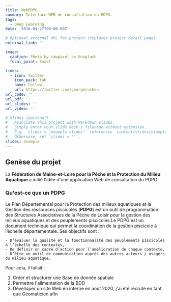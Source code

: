 ```yaml
---
title: WebPDPG
summary: Interface WEB de consultation du PDPG.
tags:
  - Deep Learning
date: '2016-04-27T00:00:00Z'

# Optional external URL for project (replaces project detail page).
external_link: ''

image:
  caption: Photo by rawpixel on Unsplash
  focal_point: Smart

links:
  - icon: twitter
    icon_pack: fab
    name: Follow
    url: https://twitter.com/georgecushen
url_code: ''
url_pdf: ''
url_slides: ''
url_video: ''

# Slides (optional).
#   Associate this project with Markdown slides.
#   Simply enter your slide deck's filename without extension.
#   E.g. `slides = "example-slides"` references `content/slides/example-slides.md`.
#   Otherwise, set `slides = ""`.
slides: example
---
```


## Genèse du projet

La **Fédération de Maine-et-Loire pour la Pêche et la Protection du Milieu Aquatique** a initié l'idée d'une application Web de consultation du PDPG.
### Qu'est-ce que un PDPG

Le Plan Départemental pour la Protection des milieux aquatiques et la Gestion des ressources piscicoles (**PDPG**) est un outil de programmation des Structures Associatives de la Pêche de Loisir pour la gestion des milieux aquatiques et des peuplements piscicoles.Le PDPG est un document technique qui permet la coordination de la gestion piscicole à l’échelle départementale. Ses objectifs sont :

    - D’évaluer la qualité et la fonctionnalité des peuplements piscicoles à l’échelle des contextes,
    - De définir un cadre d’action pour l’amélioration de chaque contexte,
    - D’être un outil de communication auprès des autres acteurs / usagers du milieu aquatique.

 Pour cela, il fallait :
  1. Créer et structurer une Base de donnée spatiale
  1. Permettre l'alimentation de la BDD
  1. Dévelloper un site Web en interne
en aout 2020, j'ai été recruté en tant que Géomaticien afin 

